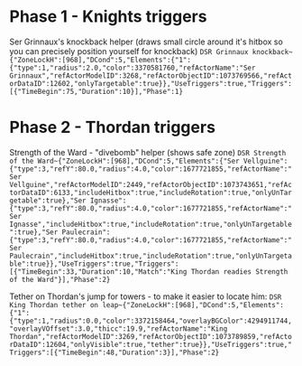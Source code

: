 # Phase 1 - Knights triggers
Ser Grinnaux's knockback helper (draws small circle around it's hitbox so you can precisely position yourself for knockback)
```DSR Grinnaux knockback~{"ZoneLockH":[968],"DCond":5,"Elements":{"1":{"type":1,"radius":2.0,"color":3370581760,"refActorName":"Ser Grinnaux","refActorModelID":3268,"refActorObjectID":1073769566,"refActorDataID":12602,"onlyTargetable":true}},"UseTriggers":true,"Triggers":[{"TimeBegin":75,"Duration":10}],"Phase":1}```

# Phase 2 - Thordan triggers
Strength of the Ward - "divebomb" helper (shows safe zone)
```DSR Strength of the Ward~{"ZoneLockH":[968],"DCond":5,"Elements":{"Ser Vellguine":{"type":3,"refY":80.0,"radius":4.0,"color":1677721855,"refActorName":"Ser Vellguine","refActorModelID":2449,"refActorObjectID":1073743651,"refActorDataID":6133,"includeHitbox":true,"includeRotation":true,"onlyUnTargetable":true},"Ser Ignasse":{"type":3,"refY":80.0,"radius":4.0,"color":1677721855,"refActorName":"Ser Ignasse","includeHitbox":true,"includeRotation":true,"onlyUnTargetable":true},"Ser Paulecrain":{"type":3,"refY":80.0,"radius":4.0,"color":1677721855,"refActorName":"Ser Paulecrain","includeHitbox":true,"includeRotation":true,"onlyUnTargetable":true}},"UseTriggers":true,"Triggers":[{"TimeBegin":33,"Duration":10,"Match":"King Thordan readies Strength of the Ward"}],"Phase":2}```

Tether on Thordan's jump for towers - to make it easier to locate him:
```DSR King Thordan tether on leap~{"ZoneLockH":[968],"DCond":5,"Elements":{"1":{"type":1,"radius":0.0,"color":3372158464,"overlayBGColor":4294911744,"overlayVOffset":3.0,"thicc":19.9,"refActorName":"King Thordan","refActorModelID":3269,"refActorObjectID":1073789859,"refActorDataID":12604,"onlyVisible":true,"tether":true}},"UseTriggers":true,"Triggers":[{"TimeBegin":48,"Duration":3}],"Phase":2}```
